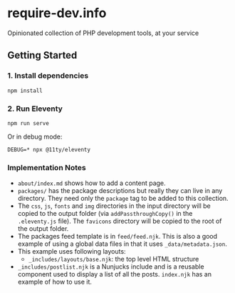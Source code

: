 # require-dev.info
Opinionated collection of PHP development tools, at your service

## Getting Started

### 1. Install dependencies

```
npm install
```

### 2. Run Eleventy

```
npm run serve
```

Or in debug mode:

```
DEBUG=* npx @11ty/eleventy
```

### Implementation Notes

- `about/index.md` shows how to add a content page.
- `packages/` has the package descriptions but really they can live in any directory. They need only the `package` tag to be added to this collection.
- The `css`, `js`, `fonts` and `img` directories in the input directory will be copied to the output folder (via `addPassthroughCopy()` in the `.eleventy.js` file). The `favicons` directory will be copied to the root of the output folder.
- The packages feed template is in `feed/feed.njk`. This is also a good example of using a global data files in that it uses `_data/metadata.json`.
- This example uses following layouts:
  - `_includes/layouts/base.njk`: the top level HTML structure
- `_includes/postlist.njk` is a Nunjucks include and is a reusable component used to display a list of all the posts. `index.njk` has an example of how to use it.
